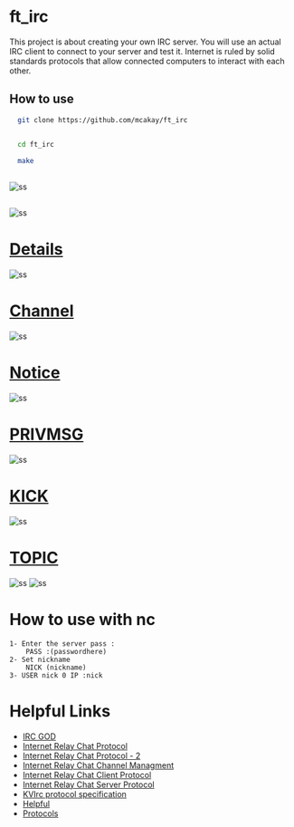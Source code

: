 

# ft_irc

This project is about creating your own IRC server.
You will use an actual IRC client to connect to your server and test it.
Internet is ruled by solid standards protocols that allow connected computers to interact
with each other. 




## How to use

```bash
  git clone https://github.com/mcakay/ft_irc


  cd ft_irc
```



```bash
  make
```

## 

![ss](https://i.hizliresim.com/t2n85wb.png)

##

![ss](https://i.hizliresim.com/dh79gty.png)

# [Details](https://github.com/mcakay/ft_irc/blob/main/src/Server.cpp)


![ss](https://i.hizliresim.com/4w6eb8t.png)

# [Channel](https://github.com/mcakay/ft_irc/blob/main/src/Channel.cpp)
  
![ss](https://i.hizliresim.com/gmha070.png)

# [Notice](https://github.com/mcakay/ft_irc/blob/main/src/commands/notice.cpp)


![ss](https://i.hizliresim.com/hh2sxpk.png)

# [PRIVMSG](https://github.com/mcakay/ft_irc/blob/main/src/commands/privmsg.cpp)


![ss](https://i.hizliresim.com/t3fu323.png)

# [KICK](https://github.com/mcakay/ft_irc/blob/main/src/commands/kick.cpp)


![ss](https://i.hizliresim.com/1s34d87.png)

# [TOPIC](https://github.com/mcakay/ft_irc/blob/main/src/commands/topic.cpp)

![ss](https://i.hizliresim.com/jaiikjc.png)
![ss](https://i.hizliresim.com/a20x544.png)

# How to use with nc
```
1- Enter the server pass :
    PASS :(passwordhere)
2- Set nickname
    NICK (nickname)
3- USER nick 0 IP :nick
```

# Helpful Links
- [IRC GOD](https://ircgod.com/docs/irc/to_know/)
- [Internet Relay Chat Protocol](https://datatracker.ietf.org/doc/html/rfc1459#section-)
- [Internet Relay Chat Protocol - 2](https://datatracker.ietf.org/doc/html/rfc2810)
- [Internet Relay Chat Channel Managment](https://datatracker.ietf.org/doc/html/rfc2811#)
- [Internet Relay Chat Client Protocol](https://datatracker.ietf.org/doc/html/rfc2812)
- [Internet Relay Chat Server Protocol](https://datatracker.ietf.org/doc/html/rfc2813)
- [KVIrc protocol specification](http://www.kvirc.net/doc/doc_rfc2812.html)
- [Helpful](http://chi.cs.uchicago.edu/chirc/assignment3.html)
- [Protocols](link)